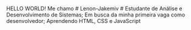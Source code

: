HELLO WORLD! 
Me chamo # Lenon-Jakemiv #
Estudante de Análise e Desenvolvimento de Sistemas;
Em busca da minha primeira vaga como desenvolvedor;
Aprendendo HTML, CSS e JavaScript
